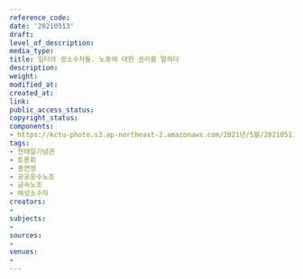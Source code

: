 ```yaml
---
reference_code: 
date: '20210513'
draft: 
level_of_description: 
media_type: 
title: 일터의 성소수자들. 노동에 대한 권리를 말하다
description: 
weight: 
modified_at: 
created_at: 
link: 
public_access_status: 
copyright_status: 
components:
- https://kctu-photo.s3.ap-northeast-2.amazonaws.com/2021년/5월/20210513-일터의+성소수자들.+노동에+대한+권리를+말하다_전태일기념관_토론회_총연맹_공공운수노조_금속노조_여성소수자/403209_56991_5559.jpg
tags:
- 전태일기념관
- 토론회
- 총연맹
- 공공운수노조
- 금속노조
- 여성소수자
creators:
- 
subjects:
- 
sources:
- 
venues:
- 
---
```

